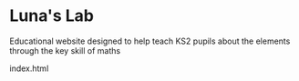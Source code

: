 # Luna's Lab
Educational website designed to help teach KS2 pupils about the elements through the key skill of maths

index.html
